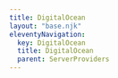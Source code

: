 ```yaml
---
title: DigitalOcean
layout: "base.njk"
eleventyNavigation:
  key: DigitalOcean
  title: DigitalOcean
  parent: ServerProviders
---
```

